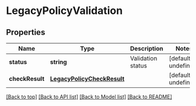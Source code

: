 # LegacyPolicyValidation

## Properties

|Name | Type | Description | Notes|
|------------ | ------------- | ------------- | -------------|
|**status** | **string** | Validation status | [default to undefined]|
|**checkResult** | [**LegacyPolicyCheckResult**](LegacyPolicyCheckResult.md) |  | [default to undefined]|




[[Back to top]](#) [[Back to API list]](../../README.md#documentation-for-api-endpoints) [[Back to Model list]](../../README.md#documentation-for-models) [[Back to README]](../../README.md)
